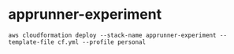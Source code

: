 # apprunner-experiment

```
aws cloudformation deploy --stack-name apprunner-experiment --template-file cf.yml --profile personal
```